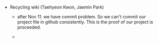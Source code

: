 + Recycling wiki (Taehyeon Kwon, Jaemin Park)

  + after Nov 11. we have commit problem. So we can't commit our project file in github consistently. This is the proof of our project is proceeded.

  + 
